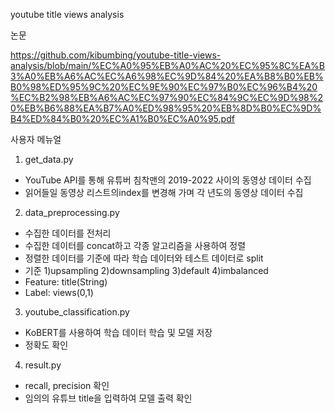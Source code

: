 youtube title views analysis

논문

https://github.com/kibumbing/youtube-title-views-analysis/blob/main/%EC%A0%95%EB%A0%AC%20%EC%95%8C%EA%B3%A0%EB%A6%AC%EC%A6%98%EC%9D%84%20%EA%B8%B0%EB%B0%98%ED%95%9C%20%EC%9E%90%EC%97%B0%EC%96%B4%20%EC%B2%98%EB%A6%AC%EC%97%90%EC%84%9C%EC%9D%98%20%EB%B6%88%EA%B7%A0%ED%98%95%20%EB%8D%B0%EC%9D%B4%ED%84%B0%20%EC%A1%B0%EC%A0%95.pdf

사용자 메뉴얼

1. get_data.py
- YouTube API를 통해 유튜버 침착맨의 2019-2022 사이의 동영상 데이터 수집
- 읽어들일 동영상 리스트의index를 변경해 가며 각 년도의 동영상 데이터 수집

2. data_preprocessing.py
- 수집한 데이터를 전처리
- 수집한 데이터를 concat하고 각종 알고리즘을 사용하여 정렬
- 정렬한 데이터를 기준에 따라 학습 데이터와 테스트 데이터로 split
- 기준 1)upsampling 2)downsampling 3)default 4)imbalanced
- Feature: title(String)
- Label: views(0,1)

3. youtube_classification.py
- KoBERT를 사용하여 학습 데이터 학습 및 모델 저장
- 정확도 확인

4. result.py
- recall, precision 확인
- 임의의 유튜브 title을 입력하여 모델 출력 확인
